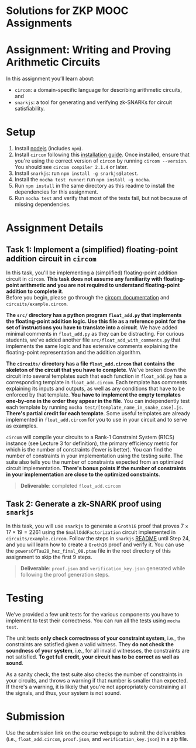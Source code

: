# Solutions for ZKP MOOC Assignments

# Assignment: Writing and Proving Arithmetic Circuits

In this assignment you’ll learn about:
* `circom`: a domain-specific language for describing arithmetic circuits, and
* `snarkjs`: a tool for generating and verifying zk-SNARKs for circuit satisfiability.

# Setup

1. Install [nodejs](https://nodejs.org/en/download/) (includes `npm`).
2. Install `circom` following this [installation guide](https://docs.circom.io/getting-started/installation/). Once installed, ensure that you're using the correct version of `circom` by running `circom --version`. You should see `circom compiler 2.1.4` or later.
3. Install `snarkjs`: run `npm install -g snarkjs@latest`.
4. Install the `mocha test runner`: run `npm install -g mocha`.
5. Run `npm install` in the same directory as this readme to install the dependencies for this assignment.
6. Run `mocha test` and verify that most of the tests fail, but not because of missing dependencies.

# Assignment Details

## Task 1: Implement a (simplified) floating-point addition circuit in `circom`

In this task, you'll be implementing a (simplified) floating-point addition circuit in `circom`. **This task does not assume any familiarity with floating-point arithmetic and you are not required to understand floating-point addition to complete it**.  
Before you begin, please go through the [circom documentation](https://docs.circom.io/circom-language/signals/) and `circuits/example.circom`.

**The `src/` directory has a python program `float_add.py` that implements the floating-point addition logic. Use this file as a reference point for the set of instructions you have to translate into a circuit**. We have added minimal comments in `float_add.py` as they can be distracting. For curious students, we've added another file `src/float_add_with_comments.py` that implements the same logic and has extensive comments explaining the floating-point representation and the addition algorithm.

**The `circuits/` directory has a file `float_add.circom` that contains the skeleton of the circuit that you have to complete**.
We've broken down the circuit into several templates such that each function in `float_add.py` has a corresponding template in `float_add.circom`.
Each template has comments explaining its inputs and outputs, as well as any conditions that have to be enforced by that template.
**You have to implement the empty templates one-by-one in the order they appear in the file**. You can independently test each template by running `mocha test/[template_name_in_snake_case].js`. **There's partial credit for each template**.
Some useful templates are already implemented in `float_add.circom` for you to use in your circuit and to serve as examples.

`circom` will compile your circuits to a Rank-1 Constraint System (R1CS) instance (see Lecture 3 for definition), the primary efficiency metric for which is the number of constraints (fewer is better). You can find the number of constraints in your implementation using the testing suite. The suite also tells you the number of constraints expected from an optimized circuit implementation. **There's bonus points if the number of constraints in your implementation are close to the optimized constraints**.

> **Deliverable**: completed `float_add.circom`

## Task 2: Generate a zk-SNARK proof using `snarkjs`

In this task, you will use `snarkjs` to generate a `Groth16` proof that proves $7 \times 17 \times 19 = 2261$ using the `SmallOddFactorization` circuit implemented in `circuits/example.circom`.
Follow the steps in `snarkjs` [README](https://github.com/iden3/snarkjs) until Step 24, and you will learn how to create a `Groth16` proof and verify it. You can use the `powersOfTau28_hez_final_08.ptau` file in the root directory of this assignment to skip the first 9 steps.

> **Deliverable**: `proof.json` and `verification_key.json` generated while following the proof generation steps.

# Testing

We’ve provided a few unit tests for the various components you have to implement to test their correctness. You can run all the tests using `mocha test`.

The unit tests **only check correctness of your constraint system**, i.e., the constraints are satisfied given a valid witness. They **do not check the soundness of your system**, i.e., for all invalid witnesses, the constraints are not satisfied. **To get full credit, your circuit has to be correct as well as sound**.

As a sanity check, the test suite also checks the number of constraints in your circuits, and throws a warning if that number is smaller than expected. If there's a warning, it is likely that you're not appropriately constraining all the signals, and thus, your system is not sound.

# Submission

Use the submission link on the course webpage to submit the deliverables (i.e., `float_add.circom`, `proof.json`, and `verification_key.json`) in a zip file.
